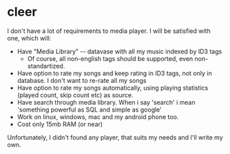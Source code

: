 cleer
=====

I don't have a lot of requirements to media player. I will be satisfied with one, which will:

 * Have "Media Library" -- datavase with all my music indexed by ID3 tags
   * Of course, all non-english tags should be supported, even non-standartized.
 * Have option to rate my songs and keep rating in ID3 tags, not only in database. I don't want to re-rate all my songs
 * Have option to rate my songs automatically, using playing statistics (played count, skip count etc) as source.
 * Have search through media library. When i say 'search' i mean 'something powerful as SQL and simple as google'
 * Work on linux, windows, mac and my android phone too. 
 * Cost only 15mb RAM (or near)


Unfortunately, I didn't found any player, that suits my needs and I'll write my own.

